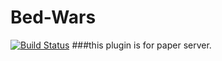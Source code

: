 Bed-Wars
=========
[![Build Status](https://travis-ci.org/devil0414/Bed-Wars.svg?branch=master)](https://travis-ci.org/devil0414/Bed-Wars)
###this plugin is for paper server.